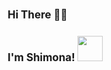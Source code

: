 
<h2>Hi There 👋🏻<h2>
<h2>I'm Shimona! <img src="https://media.giphy.com/media/JRsQiAN79bPWUv43Ko/giphy.gif" width="50" height="50"></h2>
<img align='right'>
